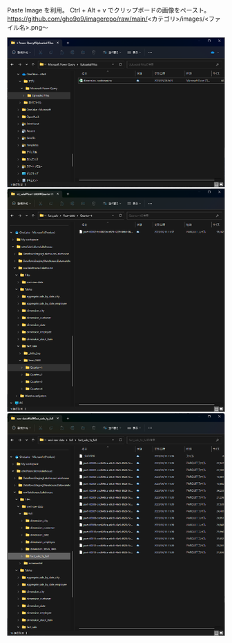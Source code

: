 Paste Image を利用。
Ctrl + Alt + v でクリップボードの画像をペースト。
https://github.com/gho9o9/imagerepo/raw/main/<カテゴリ>/images/<ファイル名>.png～ 

![](images/o9o9_2023-06-12-10-50-06.png)
![](images/o9o9_2023-06-12-10-50-15.png)  
![](images/o9o9_2023-06-12-10-57-20.png)